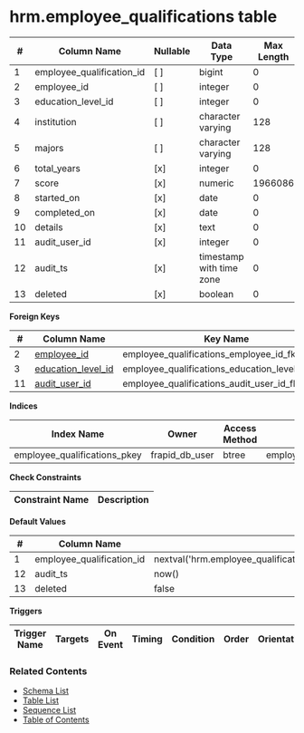 # hrm.employee_qualifications table



| # | Column Name | Nullable | Data Type | Max Length | Description |
| --- | --- | --- | --- | --- | --- |
| 1 | employee_qualification_id | [ ] | bigint | 0 |  |
| 2 | employee_id | [ ] | integer | 0 |  |
| 3 | education_level_id | [ ] | integer | 0 |  |
| 4 | institution | [ ] | character varying | 128 |  |
| 5 | majors | [ ] | character varying | 128 |  |
| 6 | total_years | [x] | integer | 0 |  |
| 7 | score | [x] | numeric | 1966086 |  |
| 8 | started_on | [x] | date | 0 |  |
| 9 | completed_on | [x] | date | 0 |  |
| 10 | details | [x] | text | 0 |  |
| 11 | audit_user_id | [x] | integer | 0 |  |
| 12 | audit_ts | [x] | timestamp with time zone | 0 |  |
| 13 | deleted | [x] | boolean | 0 |  |



**Foreign Keys**

| # | Column Name | Key Name | References |
| --- | --- | --- | --- |
| 2 | [employee_id](../hrm/employees.md) | employee_qualifications_employee_id_fkey | hrm.employees.employee_id |
| 3 | [education_level_id](../hrm/education_levels.md) | employee_qualifications_education_level_id_fkey | hrm.education_levels.education_level_id |
| 11 | [audit_user_id](../account/users.md) | employee_qualifications_audit_user_id_fkey | account.users.user_id |



**Indices**

| Index Name | Owner | Access Method | Definition | Description |
| --- | --- | --- | --- | --- |
| employee_qualifications_pkey | frapid_db_user | btree | employee_qualification_id |  |



**Check Constraints**

| Constraint Name | Description |
| --- | --- |



**Default Values**

| # | Column Name | Default |
| --- | --- | --- |
| 1 | employee_qualification_id | nextval('hrm.employee_qualifications_employee_qualification_id_seq'::regclass) |
| 12 | audit_ts | now() |
| 13 | deleted | false |


**Triggers**

| Trigger Name | Targets | On Event | Timing | Condition | Order | Orientation | Description |
| --- | --- | --- | --- | --- | --- | --- | --- |


### Related Contents
* [Schema List](../../schemas.md)
* [Table List](../../tables.md)
* [Sequence List](../../sequences.md)
* [Table of Contents](../../README.md)
